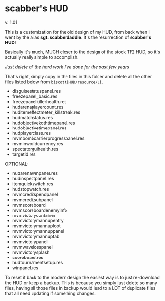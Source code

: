 # scabber's HUD
v. 1.01

This is a customization for the old design of my HUD, from back when I went by the alias **sgt. scabberdaddle**. It's the resurrection of **scabber's HUD**!

Basically it's much, MUCH closer to the design of the stock TF2 HUD, so it's actually really simple to accomplish.

*Just delete all the hard work I've done for the past few years*

That's right, simply copy in the files in this folder and delete all the other files listed below from `biscottiHUD/resource/ui`.

* disguisestatuspanel.res
* freezepanel_basic.res
* freezepanelkillerhealth.res
* hudarenaplayercount.res
* huditemeffectmeter_killstreak.res
* hudmatchstatus.res
* hudobjectivekothtimepanel.res
* hudobjectivetimepanel.res
* hudplayerclass.res
* mvmbombcarrierprogresspanel.res
* mvminworldcurrency.res
* spectatorguihealth.res
* targetid.res

OPTIONAL:

* hudarenawinpanel.res
* hudinspectpanel.res
* itemquickswitch.res
* hudstopwatch.res
* mvmcreditspendpanel
* mvmcreditsubpanel
* mvmscoreboard
* mvmscoreboardenemyinfo
* mvmvictorycontainer
* mvmvictorymannupentry
* mvmvictorymannuploot
* mvmvictorymannuppanel
* mvmvictorymannuptab
* mvmvictorypanel
* mvmwavelosspanel
* mvmvictorysplash
* scoreboard.res
* hudtournamentsetup.res
* winpanel.res

To reset it back to the modern design the easiest way is to just re-download the HUD or keep a backup. This is because you simply just delete so many files, having all those files in backup would lead to a LOT of duplicate files that all need updating if something changes.